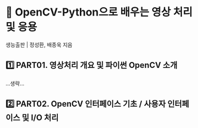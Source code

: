 # 📖 OpenCV-Python으로 배우는 영상 처리 및 응용
생능출판 | 정성환, 배종욱 지음

## 1️⃣ PART01. 영상처리 개요 및 파이썬 OpenCV 소개

...생략...


## 2️⃣ PART02. OpenCV 인터페이스 기초 / 사용자 인터페이스 및 I/O 처리
